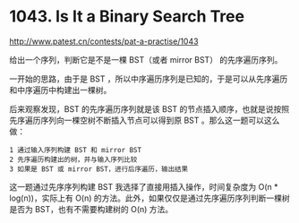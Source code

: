 # 1043. Is It a Binary Search Tree

http://www.patest.cn/contests/pat-a-practise/1043

给出一个序列，判断它是不是一棵 BST（或者 mirror BST） 的先序遍历序列。

一开始的思路，由于是 BST ，所以中序遍历序列是已知的，于是可以从先序遍历和中序遍历中构建出一棵树。

后来观察发现，BST 的先序遍历序列就是该 BST 的节点插入顺序，也就是说按照先序遍历序列向一棵空树不断插入节点可以得到原 BST 。那么这一题可以这么做：

```
1 通过输入序列构建 BST 和 mirror BST
2 先序遍历构建出的树，并与输入序列比较
3 如果是 BST 或 mirror BST，进行后序遍历，输出结果
```

这一题通过先序序列构建 BST 我选择了直接用插入操作，时间复杂度为 O(n * log(n))，实际上有 O(n) 的方法。此外，如果仅仅是通过先序遍历序列判断一棵树是否为 BST，也有不需要构建树的 O(n) 方法。